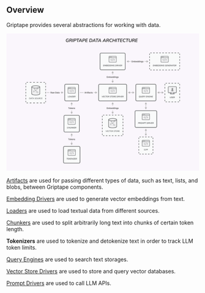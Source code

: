 ## Overview
Griptape provides several abstractions for working with data.

![Data Architecture](../../assets/img/data-architecture.png)


[Artifacts](./artifacts.md) are used for passing different types of data, such as text, lists, and blobs, between Griptape components.

[Embedding Drivers](./embedding-drivers.md) are used to generate vector embeddings from text.

[Loaders](./loaders.md) are used to load textual data from different sources.

[Chunkers](./chunkers.md) are used to split arbitrarily long text into chunks of certain token length.

**Tokenizers** are used to tokenize and detokenize text in order to track LLM token limits.

[Query Engines](./query-engines.md) are used to search text storages.

[Vector Store Drivers](./vector-store-drivers.md) are used to store and query vector databases.

[Prompt Drivers](../structures/prompt-drivers.md) are used to call LLM APIs.
